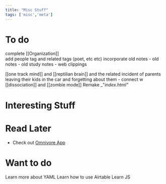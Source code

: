 ```yaml
---
title: "Misc Stuff"
tags: ['misc','meta']
---
```


# To do 
complete [[Organization]]  
add people tag and related tags (poet, etc etc)
incorporate old notes 
	- old notes 
	- old study notes
	- web clippings

[[one track mind]] and [[reptilian brain]] and the related incident of parents leaving their kids in the car and forgetting about them - connect w [[dissociation]] and [[zombie mode]]
Remake  _"_index.html"_ 


# Interesting Stuff




# Read Later
- Check out  [Omnivore App](https://omnivore.app/home)



# Want to do 
Learn more about YAML 
Learn how to use Airtable
Learn JS

